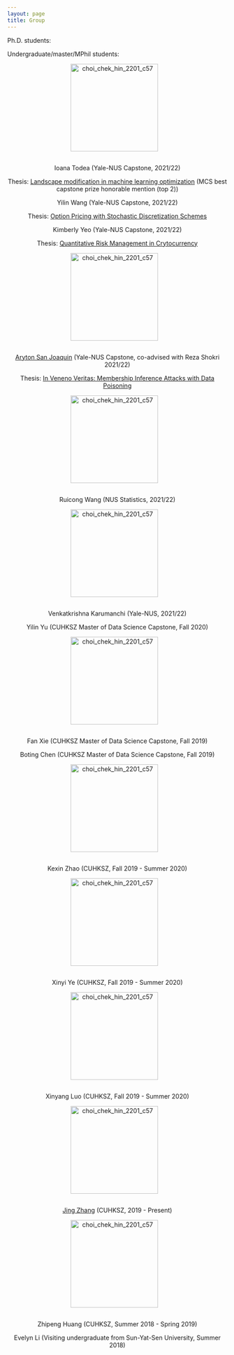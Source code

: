 ```yaml
---
layout: page
title: Group
---
```


Ph.D. students:

Undergraduate/master/MPhil students:

<p align="center">
  <img style="margin: 0px 15px 15px 0px" src="https://mchchoi.github.io/images/IoanaTodea.jpg" alt="choi_chek_hin_2201_c57" width="200" height="200" />
</p>

<p align="center">Ioana Todea (Yale-NUS Capstone, 2021/22)</p>

<p align="center">Thesis: <a href="https://www.dropbox.com/s/udixjl16m2pcrur/Ioana_Todea_capstone.pdf?dl=0">Landscape modification in machine learning optimization</a> (MCS best capstone prize honorable mention (top 2))</p>

<p align="center">Yilin Wang (Yale-NUS Capstone, 2021/22)</p>

<p align="center">Thesis: <a href="https://www.dropbox.com/s/rim2ppc4slqi600/Capstone%20Final%20Report.pdf?dl=0">Option Pricing with Stochastic Discretization Schemes</a></p>

<p align="center">Kimberly Yeo (Yale-NUS Capstone, 2021/22)</p>

<p align="center">Thesis: <a href="https://www.dropbox.com/s/4eujk3gb5mni68y/YSS4103%20-%20MCS%20Capstone%20Thesis%20%28Kimberly%20Yeo%29.pdf?dl=0">Quantitative Risk Management in Crytocurrency</a></p>

<p align="center">
  <img style="margin: 0px 15px 15px 0px" src="https://mchchoi.github.io/images/Ayrton.jpg" alt="choi_chek_hin_2201_c57" width="200" height="200" />
</p>

<p align="center"><a href="https://ajsanjoaquin.github.io/about/">Aryton San Joaquin</a> (Yale-NUS Capstone, co-advised with Reza Shokri 2021/22)</p>

<p align="center">Thesis: <a href="https://www.dropbox.com/s/wk9ibc0ev60l08w/MCS%20-%20Ayrton%20Justin%20Bulaong%20San%20Joaquin.pdf?dl=0">In Veneno Veritas: Membership Inference Attacks with Data Poisoning</a></p>

<p align="center">
  <img style="margin: 0px 15px 15px 0px" src="https://mchchoi.github.io/images/RuicongWang.jpg" alt="choi_chek_hin_2201_c57" width="200" height="200" />
</p>

<p align="center">Ruicong Wang (NUS Statistics, 2021/22)</p>

<p align="center">
  <img style="margin: 0px 15px 15px 0px" src="https://mchchoi.github.io/images/Krishna.jpg" alt="choi_chek_hin_2201_c57" width="200" height="200" />
</p>

<p align="center">Venkatkrishna Karumanchi (Yale-NUS, 2021/22)</p>

<p align="center">Yilin Yu (CUHKSZ Master of Data Science Capstone, Fall 2020)</p>

<p align="center">
  <img style="margin: 0px 15px 15px 0px" src="https://mchchoi.github.io/images/FanXie.jpg" alt="choi_chek_hin_2201_c57" width="200" height="200" />
</p>

<p align="center">Fan Xie (CUHKSZ Master of Data Science Capstone, Fall 2019)</p>

<p align="center">Boting Chen (CUHKSZ Master of Data Science Capstone, Fall 2019)</p>

<p align="center">
  <img style="margin: 0px 15px 15px 0px" src="https://mchchoi.github.io/images/KexinZhao.jpg" alt="choi_chek_hin_2201_c57" width="200" height="200" />
</p>

<p align="center">Kexin Zhao (CUHKSZ, Fall 2019 - Summer 2020) </p>

<p align="center">
  <img style="margin: 0px 15px 15px 0px" src="https://mchchoi.github.io/images/XinyiYe.jpg" alt="choi_chek_hin_2201_c57" width="200" height="200" />
</p>

<p align="center"> Xinyi Ye (CUHKSZ, Fall 2019 - Summer 2020) </p>

<p align="center">
  <img style="margin: 0px 15px 15px 0px" src="https://mchchoi.github.io/images/XinyangLuo.png" alt="choi_chek_hin_2201_c57" width="200" height="200" />
</p>

<p align="center">Xinyang Luo (CUHKSZ, Fall 2019 - Summer 2020) </p>

<p align="center">
  <img style="margin: 0px 15px 15px 0px" src="https://mchchoi.github.io/images/JingZhang.jpeg" alt="choi_chek_hin_2201_c57" width="200" height="200" />
</p>

<p align="center"><a href="https://jingzhang-323.github.io/">Jing Zhang</a> (CUHKSZ, 2019 - Present)</p>

<p align="center">
  <img style="margin: 0px 15px 15px 0px" src="https://mchchoi.github.io/images/ZhipengHuang.jpg" alt="choi_chek_hin_2201_c57" width="200" height="200" />
</p>

<p align="center">Zhipeng Huang (CUHKSZ, Summer 2018 - Spring 2019)</p>

<p align="center">Evelyn Li (Visiting undergraduate from Sun-Yat-Sen University, Summer 2018)</p>
